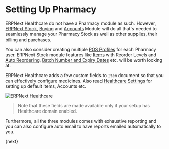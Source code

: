 <!-- add-breadcrumbs -->
# Setting Up Pharmacy
ERPNext Healthcare do not have a Pharmacy module as such. However, [ERPNext Stock](/docs/user/manual/en/stock), [Buying](/docs/user/manual/en/buying) and [Accounts](/docs/user/manual/en/accounts) Module will do all that's needed to seamlessly manage your Pharmacy Stock as well as other supplies, their billing and purchases.

You can also consider creating multiple [POS Profiles](/docs/user/manual/en/setting-up/pos-setting) for each Pharmacy user. ERPNext Stock module features like [Items](/docs/user/manual/en/stock/item) with Reorder Levels and [Auto Reordering](/docs/user/manual/en/stock/item/reorder), [Batch Number and Expiry Dates](/docs/user/manual/en/stock/batch) etc. will be worth looking at.

ERPNext Healthcare adds a few custom fields to `Item` document so that you can effectively configure medicines. Also read [Healthcare Settings](/docs/user/manual/en/healthcare/setup/healthcare_settings) for setting up default Items, Accounts etc.

<img class="screenshot" alt="ERPNext Healthcare" src="{{docs_base_url}}/assets/img/healthcare/items_custom_fields.png">

>Note that these fields are made available only if your setup has Healthcare domain enabled.

Furthermore, all the three modules comes with exhaustive reporting and you can also configure auto email to have reports emailed automatically to you.

{next}
